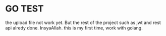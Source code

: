 # GO TEST
the upload file not work yet. But the rest of the project such as jwt and rest api alredy done. InsyaAllah. this is my first time, work with golang.
